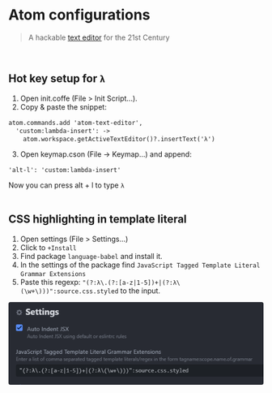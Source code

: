 
# Atom configurations
> A hackable [text editor](https://atom.io/) for the 21st Century

<br/>

## Hot key setup for `λ`
1. Open init.coffe (File > Init Script...).
2. Copy & paste the snippet:

```
atom.commands.add 'atom-text-editor',
  'custom:lambda-insert': ->
    atom.workspace.getActiveTextEditor()?.insertText('λ')
```

3. Open keymap.cson (File -> Keymap...) and append:

```
'alt-l': 'custom:lambda-insert'
```

Now you can press alt + l to type `λ`
<br/>
<br/>

## CSS highlighting in template literal
1. Open settings (File > Settings...)
2. Click to `+Install`
3. Find package `language-babel` and install it.
4. In the settings of the package find `JavaScript Tagged Template Literal Grammar Extensions`
5. Paste this regexp: `"(?:λ\.(?:[a-z|1-5])+|(?:λ\(\w+\)))":source.css.styled` to the input.

<img src="./atom-settings.png" style="border-radius: 4px;"/>
<br/>
